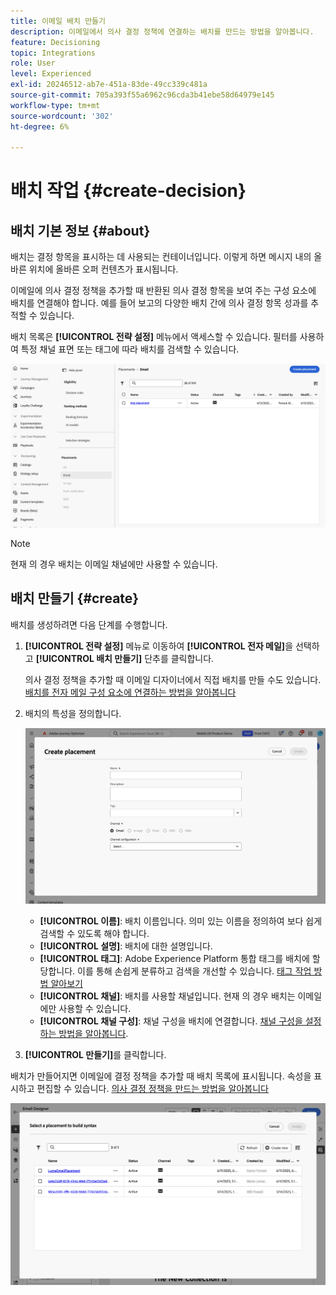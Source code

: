```yaml
---
title: 이메일 배치 만들기
description: 이메일에서 의사 결정 정책에 연결하는 배치를 만드는 방법을 알아봅니다.
feature: Decisioning
topic: Integrations
role: User
level: Experienced
exl-id: 20246512-ab7e-451a-83de-49cc339c481a
source-git-commit: 705a393f55a6962c96cda3b41ebe58d64979e145
workflow-type: tm+mt
source-wordcount: '302'
ht-degree: 6%

---
```


# 배치 작업 {#create-decision}

## 배치 기본 정보 {#about}

배치는 결정 항목을 표시하는 데 사용되는 컨테이너입니다. 이렇게 하면 메시지 내의 올바른 위치에 올바른 오퍼 컨텐츠가 표시됩니다.

이메일에 의사 결정 정책을 추가할 때 반환된 의사 결정 항목을 보여 주는 구성 요소에 배치를 연결해야 합니다. 예를 들어 보고의 다양한 배치 간에 의사 결정 항목 성과를 추적할 수 있습니다.

배치 목록은 **[!UICONTROL 전략 설정]** 메뉴에서 액세스할 수 있습니다. 필터를 사용하여 특정 채널 표면 또는 태그에 따라 배치를 검색할 수 있습니다.

![](assets/placements-list.png)

>[!NOTE]
>
>현재 의 경우 배치는 이메일 채널에만 사용할 수 있습니다.

## 배치 만들기 {#create}

배치를 생성하려면 다음 단계를 수행합니다.

1. **[!UICONTROL 전략 설정]** 메뉴로 이동하여 **[!UICONTROL 전자 메일]**&#x200B;을 선택하고 **[!UICONTROL 배치 만들기]** 단추를 클릭합니다.

   의사 결정 정책을 추가할 때 이메일 디자이너에서 직접 배치를 만들 수도 있습니다. [배치를 전자 메일 구성 요소에 연결하는 방법을 알아봅니다](../experience-decisioning/create-decision.md#save)

1. 배치의 특성을 정의합니다.

   ![](assets/placement-create.png)

   * **[!UICONTROL 이름]**: 배치 이름입니다. 의미 있는 이름을 정의하여 보다 쉽게 검색할 수 있도록 해야 합니다.
   * **[!UICONTROL 설명]**: 배치에 대한 설명입니다.
   * **[!UICONTROL 태그]**: Adobe Experience Platform 통합 태그를 배치에 할당합니다. 이를 통해 손쉽게 분류하고 검색을 개선할 수 있습니다. [태그 작업 방법 알아보기](../start/search-filter-categorize.md#tags)
   * **[!UICONTROL 채널]**: 배치를 사용할 채널입니다. 현재 의 경우 배치는 이메일에만 사용할 수 있습니다.
   * **[!UICONTROL 채널 구성]**: 채널 구성을 배치에 연결합니다. [채널 구성을 설정하는 방법을 알아봅니다](../configuration/channel-surfaces.md).

1. **[!UICONTROL 만들기]**&#x200B;를 클릭합니다.

배치가 만들어지면 이메일에 결정 정책을 추가할 때 배치 목록에 표시됩니다. 속성을 표시하고 편집할 수 있습니다. [의사 결정 정책을 만드는 방법을 알아봅니다](../experience-decisioning/create-decision.md)

![](assets/placement-list.png)
